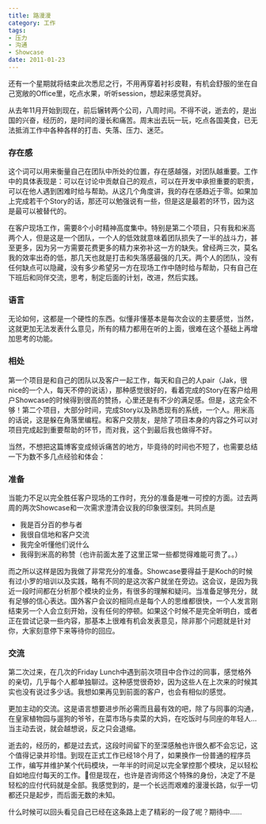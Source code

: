 ```yaml
---
title: 路漫漫
category: 工作
tags:
- 压力
- 沟通
- Showcase
date: 2011-01-23
---
```

还有一个星期就将结束此次悉尼之行，不用再穿着衬衫皮鞋，有机会舒服的坐在自己宽敞的Office里，吃点水果，听听session，想起来感觉真好。

从去年11月开始到现在，前后辗转两个公司，八周时间。不得不说，逝去的，是出国的兴奋，经历的，是时间的漫长和痛苦。周末出去玩一玩，吃点各国美食，已无法抵消工作中各种各样的打击、失落、压力、迷茫。

### 存在感

这个词可以用来衡量自己在团队中所处的位置，存在感越强，对团队越重要。工作中的具体表现是：可以在讨论中贡献自己的观点，可以在开发中承担重要的职责，可以在他人遇到困难时给与帮助。从这几个角度讲，我的存在感趋近于零。如果加上完成若干个Story的话，那还可以勉强说有一些，但是这是最若的环节，因为这是最可以被替代的。

在客户现场工作，需要8个小时精神高度集中。特别是第二个项目，只有我和米高两个人，但是这是一个团队，一个人的低效就意味着团队损失了一半的战斗力，甚至更多，因为另一方需要花费更多的精力来弥补这一方的缺失。曾经两三次，莫名我的效率出奇的低，那几天也就是打击和失落感最强的几天。两个人的团队，没有任何缺点可以隐藏，没有多少希望另一方在现场工作中随时给与帮助，只有自己在下班后和同伴交流，思考，制定后面的计划，改进，然后实践。

### 语言

无论如何，这都是一个硬性的东西。似懂非懂基本是每次会议的主要感觉，当然，这就更加无法发表什么意见，所有的精力都用在听的上面，很难在这个基础上再增加思考的功能。

### 相处

第一个项目是和自己的团队以及客户一起工作，每天和自己的人pair（Jak，很nice的一个人，每天不停的说话），那种感觉很好的，看着完成的Story在客户给用户Showcase的时候得到很高的赞扬，心里还是有不少的满足感。但是，这完全不够！第二个项目，大部分时间，完成Story以及熟悉现有的系统，一个人。用米高的话说，这是躲在角落里编程。和客户交朋友，是除了项目本身的内容之外可以对项目完成起到重要帮助的环节，而对我，这个到最后我也做得不好。

当然，不想把这篇博客变成倾诉痛苦的地方，毕竟待的时间也不短了，也需要总结一下为数不多几点经验和体会：

### 准备

当能力不足以完全胜任客户现场的工作时，充分的准备是唯一可控的方面。过去两周的两次Showcase和一次需求澄清会议我的印象很深刻。共同点是

* 我是百分百的参与者
* 我很自信地和客户交流
* 我完全听懂他们说什么
* 我得到米高的称赞（也许前面太差了这里正常一些都觉得难能可贵了。。）

而之所以这样是因为我做了非常充分的准备。Showcase要得益于是Koch的时候有过小罗的培训以及实践，略有不同的是这次客户就坐在旁边。这会议，是因为我近一段时间都在分析那个模块的业务，有很多的理解和疑问。当准备足够充分，就有足够的信心表达。国外客户会议的相同点是每个人的思维都很快，一个人发言刚结束另一个人会立刻开始，没有任何的停顿。如果这个时候不是完全听明白，或者正在尝试记录一些内容，那基本上很难有机会发表意见，除非那个问题就是针对你，大家刻意停下来等待你的回应。

### 交流

第二次过来，在几次的Friday Lunch中遇到前次项目中合作过的同事，感觉格外的亲切，几乎每个人都单独聊过。这种感觉很奇妙，因为这些人在上次来的时候其实也没有说过多少话。我想如果再见到前面的客户，也会有相似的感觉。

更加主动的交流。这是语言想要进步所必需而且最有效的吧，除了与同事的沟通，在皇家植物园与遛狗的爷爷，在菜市场与卖菜的大妈，在吃饭时与同座的年轻人…当主动去说，就会越想说，反之只会退缩。

逝去的，经历的，都是过去式，这段时间留下的至深感触也许很久都不会忘记，这个值得记录并珍惜。到现在正式工作已经18个月了，如果换作一份普通的程序员工作，编写并维护某个代码模块，一年半的时间足以完全掌控那个模块，足以轻松自如地应付每天的工作。但是现在，也许是咨询师这个特殊的身份，决定了不是轻松的应付代码就是全部。我感觉到的，是一个长远而艰难的漫漫长路，似乎一切都还只是起步，而后面无数的未知。

什么时候可以回头看见自己已经在这条路上走了精彩的一段了呢？期待中……
